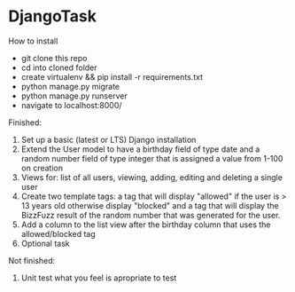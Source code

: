 # DjangoTask
How to install
- git clone this repo
- cd into cloned folder
- create virtualenv && pip install -r requirements.txt
- python manage.py migrate
- python manage.py runserver
- navigate to localhost:8000/

Finished:
1. Set up a basic (latest or LTS) Django installation
2. Extend the User model to have a birthday field of type date and a random number field of type integer that is assigned a value from 1-100 on creation
3. Views for: list of all users, viewing, adding, editing and deleting a single user
4. Create two template tags: a tag that will display "allowed" if the user is > 13 years old otherwise display "blocked" and a tag that will display the BizzFuzz result of the random number that was generated
for the user.
5. Add a column to the list view after the birthday column that uses the allowed/blocked tag
6. Optional task

Not finished:
1. Unit test what you feel is apropriate to test
